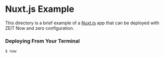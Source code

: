 # Nuxt.js Example

This directory is a brief example of a [Nuxt.js](https://nuxtjs.org) app that can be deployed with ZEIT Now and zero configuration.

### Deploying From Your Terminal

```shell
$ now
```
